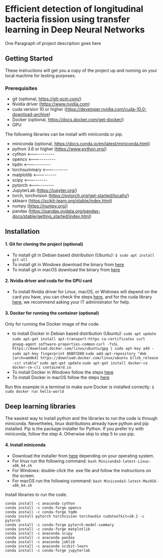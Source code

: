 # Efficient detection of longitudinal bacteria fission using transfer learning in Deep Neural Networks

One Paragraph of project description goes here

## Getting Started
These instructions will get you a copy of the project up and running on your local machine for testing purposes.

### Prerequisites
* git (optional, https://git-scm.com/)
* Nvidia driver (https://www.nvidia.com)
* cuda version 10 or higher (https://developer.nvidia.com/cuda-10.0-download-archive)
* Docker (optional, https://docs.docker.com/get-docker/)
* GPU

The following libraries can be install with miniconda or pip.
* miniconda (optional, https://docs.conda.io/en/latest/miniconda.html)
* python 3.6 or higher (https://www.python.org/)
* cython <-----------
* opencv <-----------
* tqdm <-----------
* torchsummary <----------
* matplotlib <---------
* scipy <---------
* pytorch <----------
* JupyterLab (https://jupyter.org/)
* torch, torchvision (https://pytorch.org/get-started/locally/)
* sklearn (https://scikit-learn.org/stable/index.html)
* numpy (https://numpy.org/)
* pandas (https://pandas.pydata.org/pandas-docs/stable/getting_started/index.html)

## Installation
#### 1. Git for cloning the project (optional)
* To install git in Debian based distribution (Ubuntu):
`
$ sudo apt install git-all
` 
* To install git in Windows download the binary from [here](https://git-scm.com/download/win)
* To install git in macOS download the binary from [here](https://git-scm.com/download/mac)

#### 2. Nvidia driver and cuda for the GPU card
* To install Nvidia driver for Linux, macOS, or Widnows will depend on the card you have, you can check the steps [here](https://www.nvidia.com/Download/index.aspx?lang=en-us), and for the cuda library [here](https://developer.nvidia.com/cuda-10.0-download-archive), we recommend asking your IT administrator for help.

#### 3. Docker for running the container (optional)
Only for running the Docker image of the code.
* to install Docker in Debian based distribution (Ubuntu):
`sudo apt update`<br>
`sudo apt-get install apt-transport-https ca-certificates curl gnupg-agent software-properties-common`
`curl -fsSL https://download.docker.com/linux/ubuntu/gpg | sudo apt-key add -`
`sudo apt-key fingerprint 0EBFCD88`
`sudo add-apt-repository "deb [arch=amd64] https://download.docker.com/linux/ubuntu $(lsb_release -cs) stable"`
`sudo apt-get update`
`sudo apt-get install docker-ce docker-ce-cli containerd.io `
* To install Docker in Windows follow the steps [here](https://docs.docker.com/docker-for-windows/install/)
* To install Docker in macOS follow the steps [here](https://docs.docker.com/docker-for-mac/install/)

Run this example in a terminal to make sure Docker is installed correctly:
`
$ sudo docker run hello-world
`

## Deep learning libraries
The easiest way to install python and the libraries to run the code is through miniconda. Nevertheles, linux distributions already have python and pip installed. Pip is the package installer for Python. If you prefer try with miniconda, follow the step 4. Otherwise skip to step 5 to use pip.

#### 4. Install miniconda
* Download the installer from [here](https://docs.conda.io/en/latest/miniconda.html#linux-installers) depending on your operating system.
* For linux run the following command:
`
bash Miniconda3-latest-Linux-x86_64.sh
`
* For Windows: double-click the .exe file and follow the instructions on the screen.
* For macOS run the following command:
`
bash Miniconda3-latest-MacOSX-x86_64.sh
`

Install libraries to run the code.
```
conda install -c anaconda cython
conda install -c conda-forge opencv
conda install -c conda-forge tqdm
conda install pytorch torchvision torchaudio cudatoolkit=10.2 -c pytorch
conda install -c conda-forge pytorch-model-summary 
conda install -c conda-forge matplotlib
conda install -c anaconda scipy
conda install -c anaconda pandas
conda install -c anaconda joblib
conda install -c anaconda scikit-learn
conda install -c conda-forge jupyterlab
```
